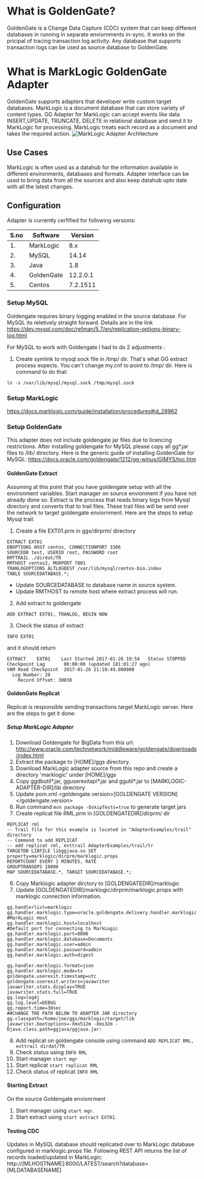 # What is GoldenGate?
GoldenGate is a Change Data Capture (CDC) system that can keep different databases in running in separate enviornments in-sync. It works on the pricipal of tracing transaction log activity. Any database that supports transaction logs can be used as source database to GoldenGate.

# What is MarkLogic GoldenGate Adapter
GoldenGate supports adapters that developer write custom target databases. MarkLogic is a document database that can store variety of content types. GG Adapter for MarkLogic can accept events like data INSERT,UPDATE, TRUNCATE, DELETE in relational database and send it to MarkLogic for processing. MarkLogic treats each record as a document and takes the required action.
![MarkLogic Adapter Architecture](/docs/architecture.jpg)

## Use Cases
MarkLogic is often used as a datahub for the information available in different environments, databases and formats. Adapter interface can be used to bring data from all the sources and also keep datahub upto date with all the latest changes.

## Configuration
Adapter is currently cerfified for following versions:

S.no| Software | Version
----|----------|--------
1.  |MarkLogic | 8.x
2.  |MySQL     | 14.14
3.  |Java      | 1.8
4.  |GoldenGate| 12.2.0.1
5.  |Centos    | 7.2.1511

### Setup MySQL
Goldengate requires binary logging enabled in the source database. For MySQL its reletively straight forward. Details are in the link
https://dev.mysql.com/doc/refman/5.7/en/replication-options-binary-log.html

For MySQL to work with Goldengate I had to do 2 adjustments :
1. Create symlink to mysql.sock file in /tmp/ dir. That's what GG extract process expects. You can't change my.cnf to point to /tmp/ dir. Here is command to do that:
```
ln -s /var/lib/mysql/mysql.sock /tmp/mysql.sock
```

### Setup MarkLogic
https://docs.marklogic.com/guide/installation/procedures#id_28962

### Setup GoldenGate
This adapter does not include goldengate jar files due to licencing restrictions. After installing goldengate for MySQL please copy all gg*.jar files to /lib/ directory.
Here is the generic guide of installing GoldenGate for MySQL:
https://docs.oracle.com/goldengate/1212/gg-winux/GIMYS/toc.htm

#### GoldenGate Extract
Assuming at this point that you have goldengate setup with all the environment variables. Start manager on source envionment if you have not already done so. 
Extract is the process that reads binary logs from Mysql directory and converts that to trail files. These trail files will be send over the network to target goldengate enviornment. 
Here are the steps to setup Mysql trail:

1. Create a file EXT01.prm in ggs/dirprm/ directory
```
EXTRACT EXT01
DBOPTIONS HOST centos, CONNECTIONPORT 3306
SOURCEDB test, USERID root, PASSWORD root
RMTTRAIL ./dirdat/TR
RMTHOST centos2, MGRPORT 7801
TRANLOGOPTIONS ALTLOGDEST /var/lib/mysql/centos-bin.index
TABLE SOURCEDATABASE.*;
````
- Update SOURCEDATABASE to database name in source system. 
- Update RMTHOST to remote host where extract process will run.


2. Add extract to goldengate
```
ADD EXTRACT EXT01, TRANLOG, BEGIN NOW
````
3. Check the status of extract
```
INFO EXT01
```
and it should return
```
EXTRACT    EXT01    Last Started 2017-01-26 19:54   Status STOPPED
Checkpoint Lag       00:00:00 (updated 181:01:27 ago)
VAM Read Checkpoint  2017-01-26 21:10:49.000000
  Log Number: 28
    Record Offset: 30038
```

#### GoldenGate Replicat
Replicat is responsible sending transactions target MarkLogic server. Here are the steps to get it done:
##### Setup MarkLogic Adapter
1. Download Goldengate for BigData from this url: http://www.oracle.com/technetwork/middleware/goldengate/downloads/index.html
2. Extract the package to [HOME]/ggs directory.
3. Download MarkLogic adapter source from this repo and create a directory 'marklogic' under [HOME]/ggs
4. Copy ggdbutil*.jar, gguserexitapi*.jar and ggutil*.jar to [MARKLOGIC-ADAPTER-DIR]/lib directory
5. Update pom.xml <goldengate.version>[GOLDENGATE VERSION]</goldengate.version>
6. Run command ```mvn package -DskipTests=true``` to generate target jars
7. Create replicat file RML.prm in [GOLDENGATEDIR]/dirprm/ dir
```
REPLICAT rml
-- Trail file for this example is located in "AdapterExamples/trail" directory
-- Command to add REPLICAT
-- add replicat rml, exttrail AdapterExamples/trail/tr
TARGETDB LIBFILE libggjava.so SET property=marklogic/dirprm/marklogic.props
REPORTCOUNT EVERY 1 MINUTES, RATE
GROUPTRANSOPS 10000
MAP SOURCEDATABASE.*, TARGET SOURCEDATABASE.*;
```
6. Copy Marklogic adapter dirctory to [GOLDENGATEDIR]/marklogic
7. Update [GOLDENGATEDIR]/marklogic/dirprm/marklogic.props with marklogic connection information. 
```
gg.handlerlist=marklogic
gg.handler.marklogic.type=oracle.goldengate.delivery.handler.marklogic.MarkLogicHandler
#MarkLogic Host
gg.handler.marklogic.host=localhost
#Default port for connecting to MarkLogic
gg.handler.marklogic.port=8000
gg.handler.marklogic.database=Documents
gg.handler.marklogic.user=admin
gg.handler.marklogic.password=admin
gg.handler.marklogic.auth=digest

gg.handler.marklogic.format=json
gg.handler.marklogic.mode=tx
goldengate.userexit.timestamp=utc
goldengate.userexit.writers=javawriter
javawriter.stats.display=TRUE
javawriter.stats.full=TRUE
gg.log=log4j
gg.log.level=DEBUG
gg.report.time=30sec
##CHANGE THE PATH BELOW TO ADAPTER JAR directory
gg.classpath=/home/joe/ggs/marklogic/target/lib
javawriter.bootoptions=-Xmx512m -Xms32m -Djava.class.path=ggjava/ggjava.jar:
```
8. Add replicat on goldengate console using command 
```ADD REPLICAT RML, exttrail dirdat/TR```
9. Check status using ```INFO RML```
10. Start manager ```start mgr```
10. Start replicat ```start replicat RML```
11. Check status of replicat ```INFO RML```
#### Starting Extract 
On the source Goldengate envionrment
1. Start manager using ```start mgr```.
2. Start extract using ```start extract EXT01```. 
#### Testing CDC
Updates in MySQL database should replicated over to MarkLogic database configured in marklogic.props file. Following REST API returns the list of records loaded/updated in MarkLogic:
http://[MLHOSTNAME]:8000/LATEST/search?database=[MLDATABASENAME]
